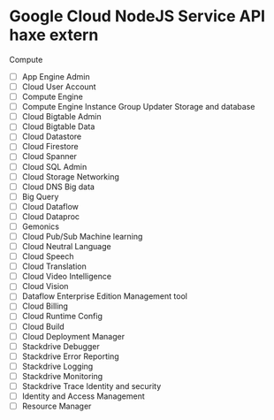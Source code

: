 # Google Cloud NodeJS Service API haxe extern

Compute
- [ ] App Engine Admin
- [ ] Cloud User Account
- [ ] Compute Engine
- [ ] Compute Engine Instance Group Updater
Storage and database
- [ ] Cloud Bigtable Admin
- [ ] Cloud Bigtable Data
- [ ] Cloud Datastore
- [ ] Cloud Firestore
- [ ] Cloud Spanner
- [ ] Cloud SQL Admin
- [ ] Cloud Storage
Networking
- [ ] Cloud DNS
Big data
- [ ] Big Query
- [ ] Cloud Dataflow
- [ ] Cloud Dataproc
- [ ] Gemonics
- [ ] Cloud Pub/Sub
Machine learning
- [ ] Cloud Neutral Language
- [ ] Cloud Speech
- [ ] Cloud Translation
- [ ] Cloud Video Intelligence
- [ ] Cloud Vision
- [ ] Dataflow Enterprise Edition
Management tool
- [ ] Cloud Billing
- [ ] Cloud Runtime Config
- [ ] Cloud Build
- [ ] Cloud Deployment Manager
- [ ] Stackdrive Debugger
- [ ] Stackdrive Error Reporting
- [ ] Stackdrive Logging
- [ ] Stackdrive Monitoring
- [ ] Stackdrive Trace
Identity and security
- [ ] Identity and Access Management
- [ ] Resource Manager
